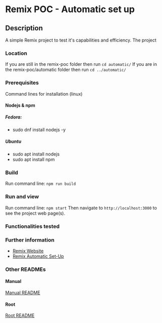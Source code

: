 # Remix POC - Automatic set up

## Description
A simple Remix project to test it's capabilities and efficiency.
The project

### Location
If you are still in the remix-poc folder then run `cd automatic/`
If you are in the remix-poc/automatic folder then run `cd ../automatic/`

### Prerequisites
Command lines for installation (linux)

#### Nodejs & npm
##### Fedora:
- sudo dnf install nodejs -y
##### Ubuntu
- sudo apt install nodejs
- sudo apt install npm

### Build
Run command line: `npm run build`

### Run and view
Run command line: `npm start`
Then navigate to `http://localhost:3000` to see the project web page(s).

### Functionalities tested

### Further information
- [Remix Website](https://remix.run/)
- [Remix Automatic Set-Up](https://remix.run/docs/en/main/other-api/create-remix)

### Other READMEs
#### Manual
[Manual README](../manual/README.md)
#### Root
[Root README](../README.md)
